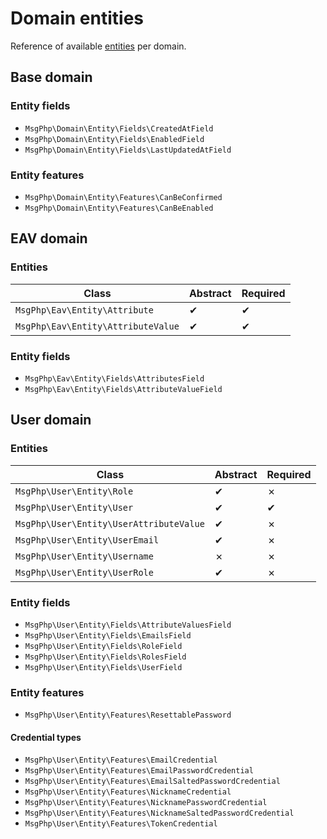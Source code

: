 # Domain entities

Reference of available [entities](../ddd/entities.md) per domain.

## Base domain

### Entity fields

- `MsgPhp\Domain\Entity\Fields\CreatedAtField`
- `MsgPhp\Domain\Entity\Fields\EnabledField`
- `MsgPhp\Domain\Entity\Fields\LastUpdatedAtField`

### Entity features

- `MsgPhp\Domain\Entity\Features\CanBeConfirmed`
- `MsgPhp\Domain\Entity\Features\CanBeEnabled`

## EAV domain

### Entities

Class | Abstract | Required
--- | --- | ---
`MsgPhp\Eav\Entity\Attribute` | ✔ | ✔
`MsgPhp\Eav\Entity\AttributeValue` | ✔ | ✔

### Entity fields

- `MsgPhp\Eav\Entity\Fields\AttributesField`
- `MsgPhp\Eav\Entity\Fields\AttributeValueField`

## User domain

### Entities

Class | Abstract | Required
--- | --- | ---
`MsgPhp\User\Entity\Role` | ✔ | ✗
`MsgPhp\User\Entity\User` | ✔ | ✔
`MsgPhp\User\Entity\UserAttributeValue` | ✔ | ✗
`MsgPhp\User\Entity\UserEmail` | ✔ | ✗
`MsgPhp\User\Entity\Username` | ✗ | ✗
`MsgPhp\User\Entity\UserRole` | ✔ | ✗

### Entity fields

- `MsgPhp\User\Entity\Fields\AttributeValuesField`
- `MsgPhp\User\Entity\Fields\EmailsField`
- `MsgPhp\User\Entity\Fields\RoleField`
- `MsgPhp\User\Entity\Fields\RolesField`
- `MsgPhp\User\Entity\Fields\UserField`

### Entity features

- `MsgPhp\User\Entity\Features\ResettablePassword`

#### Credential types

- `MsgPhp\User\Entity\Features\EmailCredential`
- `MsgPhp\User\Entity\Features\EmailPasswordCredential`
- `MsgPhp\User\Entity\Features\EmailSaltedPasswordCredential`
- `MsgPhp\User\Entity\Features\NicknameCredential`
- `MsgPhp\User\Entity\Features\NicknamePasswordCredential`
- `MsgPhp\User\Entity\Features\NicknameSaltedPasswordCredential`
- `MsgPhp\User\Entity\Features\TokenCredential`
